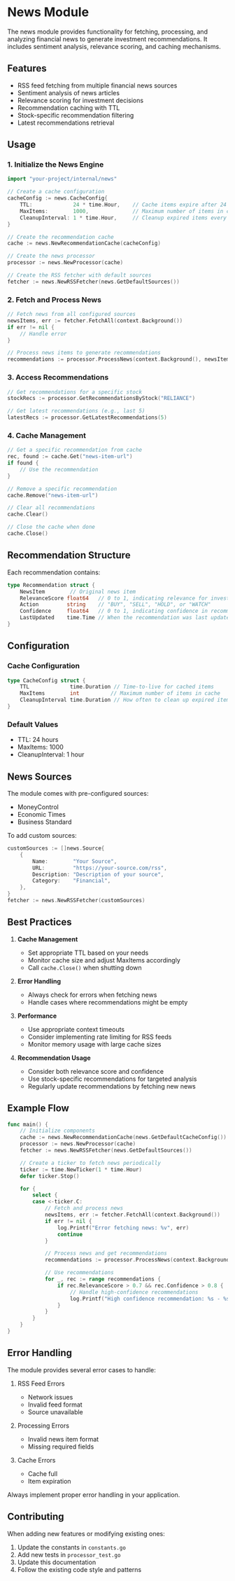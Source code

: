 # News Module

The news module provides functionality for fetching, processing, and analyzing financial news to generate investment recommendations. It includes sentiment analysis, relevance scoring, and caching mechanisms.

## Features

- RSS feed fetching from multiple financial news sources
- Sentiment analysis of news articles
- Relevance scoring for investment decisions
- Recommendation caching with TTL
- Stock-specific recommendation filtering
- Latest recommendations retrieval

## Usage

### 1. Initialize the News Engine

```go
import "your-project/internal/news"

// Create a cache configuration
cacheConfig := news.CacheConfig{
    TTL:             24 * time.Hour,    // Cache items expire after 24 hours
    MaxItems:        1000,              // Maximum number of items in cache
    CleanupInterval: 1 * time.Hour,     // Cleanup expired items every hour
}

// Create the recommendation cache
cache := news.NewRecommendationCache(cacheConfig)

// Create the news processor
processor := news.NewProcessor(cache)

// Create the RSS fetcher with default sources
fetcher := news.NewRSSFetcher(news.GetDefaultSources())
```

### 2. Fetch and Process News

```go
// Fetch news from all configured sources
newsItems, err := fetcher.FetchAll(context.Background())
if err != nil {
    // Handle error
}

// Process news items to generate recommendations
recommendations := processor.ProcessNews(context.Background(), newsItems)
```

### 3. Access Recommendations

```go
// Get recommendations for a specific stock
stockRecs := processor.GetRecommendationsByStock("RELIANCE")

// Get latest recommendations (e.g., last 5)
latestRecs := processor.GetLatestRecommendations(5)
```

### 4. Cache Management

```go
// Get a specific recommendation from cache
rec, found := cache.Get("news-item-url")
if found {
    // Use the recommendation
}

// Remove a specific recommendation
cache.Remove("news-item-url")

// Clear all recommendations
cache.Clear()

// Close the cache when done
cache.Close()
```

## Recommendation Structure

Each recommendation contains:

```go
type Recommendation struct {
    NewsItem        // Original news item
    RelevanceScore float64   // 0 to 1, indicating relevance for investment
    Action         string    // "BUY", "SELL", "HOLD", or "WATCH"
    Confidence     float64   // 0 to 1, indicating confidence in recommendation
    LastUpdated    time.Time // When the recommendation was last updated
}
```

## Configuration

### Cache Configuration

```go
type CacheConfig struct {
    TTL             time.Duration // Time-to-live for cached items
    MaxItems        int          // Maximum number of items in cache
    CleanupInterval time.Duration // How often to clean up expired items
}
```

### Default Values

- TTL: 24 hours
- MaxItems: 1000
- CleanupInterval: 1 hour

## News Sources

The module comes with pre-configured sources:

- MoneyControl
- Economic Times
- Business Standard

To add custom sources:

```go
customSources := []news.Source{
    {
        Name:        "Your Source",
        URL:         "https://your-source.com/rss",
        Description: "Description of your source",
        Category:    "Financial",
    },
}
fetcher := news.NewRSSFetcher(customSources)
```

## Best Practices

1. **Cache Management**
   - Set appropriate TTL based on your needs
   - Monitor cache size and adjust MaxItems accordingly
   - Call `cache.Close()` when shutting down

2. **Error Handling**
   - Always check for errors when fetching news
   - Handle cases where recommendations might be empty

3. **Performance**
   - Use appropriate context timeouts
   - Consider implementing rate limiting for RSS feeds
   - Monitor memory usage with large cache sizes

4. **Recommendation Usage**
   - Consider both relevance score and confidence
   - Use stock-specific recommendations for targeted analysis
   - Regularly update recommendations by fetching new news

## Example Flow

```go
func main() {
    // Initialize components
    cache := news.NewRecommendationCache(news.GetDefaultCacheConfig())
    processor := news.NewProcessor(cache)
    fetcher := news.NewRSSFetcher(news.GetDefaultSources())

    // Create a ticker to fetch news periodically
    ticker := time.NewTicker(1 * time.Hour)
    defer ticker.Stop()

    for {
        select {
        case <-ticker.C:
            // Fetch and process news
            newsItems, err := fetcher.FetchAll(context.Background())
            if err != nil {
                log.Printf("Error fetching news: %v", err)
                continue
            }

            // Process news and get recommendations
            recommendations := processor.ProcessNews(context.Background(), newsItems)

            // Use recommendations
            for _, rec := range recommendations {
                if rec.RelevanceScore > 0.7 && rec.Confidence > 0.8 {
                    // Handle high-confidence recommendations
                    log.Printf("High confidence recommendation: %s - %s", rec.Title, rec.Action)
                }
            }
        }
    }
}
```

## Error Handling

The module provides several error cases to handle:

1. RSS Feed Errors
   - Network issues
   - Invalid feed format
   - Source unavailable

2. Processing Errors
   - Invalid news item format
   - Missing required fields

3. Cache Errors
   - Cache full
   - Item expiration

Always implement proper error handling in your application.

## Contributing

When adding new features or modifying existing ones:

1. Update the constants in `constants.go`
2. Add new tests in `processor_test.go`
3. Update this documentation
4. Follow the existing code style and patterns 